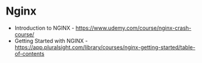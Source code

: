 # Nginx
- Introduction to NGINX - https://www.udemy.com/course/nginx-crash-course/
- Getting Started with NGINX - https://app.pluralsight.com/library/courses/nginx-getting-started/table-of-contents
